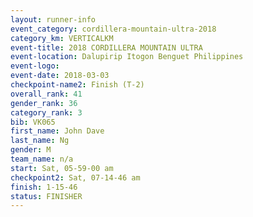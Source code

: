 ```yaml
---
layout: runner-info 
event_category: cordillera-mountain-ultra-2018 
category_km: VERTICALKM 
event-title: 2018 CORDILLERA MOUNTAIN ULTRA 
event-location: Dalupirip Itogon Benguet Philippines 
event-logo: 
event-date: 2018-03-03 
checkpoint-name2: Finish (T-2) 
overall_rank: 41
gender_rank: 36
category_rank: 3
bib: VK065
first_name: John Dave
last_name: Ng
gender: M
team_name: n/a
start: Sat, 05-59-00 am
checkpoint2: Sat, 07-14-46 am
finish: 1-15-46
status: FINISHER
---
```

